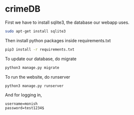 # crimeDB


First we have to install sqlite3, the database our webapp uses.

```bash
sudo apt-get install sqlite3
```

Then install python packages inside requirements.txt
```bash
pip3 install -r requirements.txt
```

To update our database, do migrate
```bash
python3 manage.py migrate
```

To run the website, do runserver
```bash
python3 manage.py runserver
```

And for logging in,
```
username=monish
password=test1234$
```

